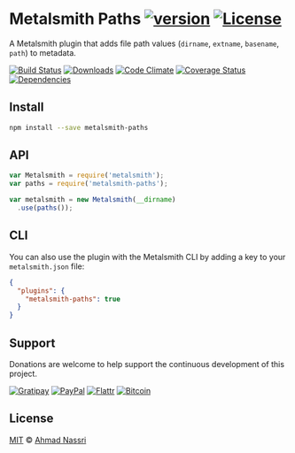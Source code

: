 # Metalsmith Paths [![version][npm-version]][npm-url] [![License][npm-license]][license-url]

A Metalsmith plugin that adds file path values (`dirname`, `extname`, `basename`, `path`) to metadata.

[![Build Status][travis-image]][travis-url]
[![Downloads][npm-downloads]][npm-url]
[![Code Climate][codeclimate-quality]][codeclimate-url]
[![Coverage Status][codeclimate-coverage]][codeclimate-url]
[![Dependencies][david-image]][david-url]

## Install

```sh
npm install --save metalsmith-paths
```

## API

```js
var Metalsmith = require('metalsmith');
var paths = require('metalsmith-paths');

var metalsmith = new Metalsmith(__dirname)
  .use(paths());
```

## CLI

You can also use the plugin with the Metalsmith CLI by adding a key to your `metalsmith.json` file:

```json
{
  "plugins": {
    "metalsmith-paths": true
  }
}
```

## Support

Donations are welcome to help support the continuous development of this project.

[![Gratipay][gratipay-image]][gratipay-url]
[![PayPal][paypal-image]][paypal-url]
[![Flattr][flattr-image]][flattr-url]
[![Bitcoin][bitcoin-image]][bitcoin-url]

## License

[MIT](LICENSE) &copy; [Ahmad Nassri](https://www.ahmadnassri.com)

[license-url]: https://github.com/ahmadnassri/metalsmith-paths/blob/master/LICENSE

[travis-url]: https://travis-ci.org/ahmadnassri/metalsmith-paths
[travis-image]: https://img.shields.io/travis/ahmadnassri/metalsmith-paths.svg?style=flat-square

[npm-url]: https://www.npmjs.com/package/metalsmith-paths
[npm-license]: https://img.shields.io/npm/l/metalsmith-paths.svg?style=flat-square
[npm-version]: https://img.shields.io/npm/v/metalsmith-paths.svg?style=flat-square
[npm-downloads]: https://img.shields.io/npm/dm/metalsmith-paths.svg?style=flat-square

[codeclimate-url]: https://codeclimate.com/github/ahmadnassri/metalsmith-paths
[codeclimate-quality]: https://img.shields.io/codeclimate/github/ahmadnassri/metalsmith-paths.svg?style=flat-square
[codeclimate-coverage]: https://img.shields.io/codeclimate/coverage/github/ahmadnassri/metalsmith-paths.svg?style=flat-square

[david-url]: https://david-dm.org/ahmadnassri/metalsmith-paths
[david-image]: https://img.shields.io/david/ahmadnassri/metalsmith-paths.svg?style=flat-square

[gratipay-url]: https://www.gratipay.com/ahmadnassri/
[gratipay-image]: https://img.shields.io/gratipay/ahmadnassri.svg?style=flat-square

[paypal-url]: https://www.paypal.com/cgi-bin/webscr?cmd=_s-xclick&hosted_button_id=UJ2B2BTK9VLRS&on0=project&os0=metalsmith-paths
[paypal-image]: http://img.shields.io/badge/paypal-donate-green.svg?style=flat-square

[flattr-url]: https://flattr.com/submit/auto?user_id=codeinchaos&url=https://github.com/ahmadnassri/metalsmith-paths&title=metalsmith-paths&language=&tags=github&category=software
[flattr-image]: http://img.shields.io/badge/flattr-donate-green.svg?style=flat-square

[bitcoin-image]: http://img.shields.io/badge/bitcoin-1Nb46sZRVG3or7pNaDjthcGJpWhvoPpCxy-green.svg?style=flat-square
[bitcoin-url]: https://www.coinbase.com/checkouts/ae383ae6bb931a2fa5ad11cec115191e?name=metalsmith-paths
